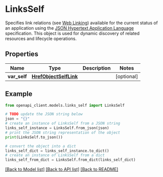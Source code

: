 # LinksSelf

Specifies link relations (see [Web Linking](https://www.rfc-editor.org/rfc/rfc8288)) available for the current status of an application using the [JSON Hypertext Application Language](https://datatracker.ietf.org/doc/html/draft-kelly-json-hal-06) specification. This object is used for dynamic discovery of related resources and lifecycle operations.

## Properties

Name | Type | Description | Notes
------------ | ------------- | ------------- | -------------
**var_self** | [**HrefObjectSelfLink**](HrefObjectSelfLink.md) |  | [optional] 

## Example

```python
from openapi_client.models.links_self import LinksSelf

# TODO update the JSON string below
json = "{}"
# create an instance of LinksSelf from a JSON string
links_self_instance = LinksSelf.from_json(json)
# print the JSON string representation of the object
print(LinksSelf.to_json())

# convert the object into a dict
links_self_dict = links_self_instance.to_dict()
# create an instance of LinksSelf from a dict
links_self_from_dict = LinksSelf.from_dict(links_self_dict)
```
[[Back to Model list]](../README.md#documentation-for-models) [[Back to API list]](../README.md#documentation-for-api-endpoints) [[Back to README]](../README.md)


